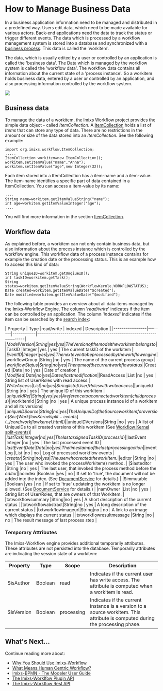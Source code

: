 
# How to Manage Business Data

In a business application information need to be managed and distributed in a predefined way. Users edit data, which need to be made available for various actors. Back-end applications need the data to track the status or trigger different events. The data which is  processed by a workflow management system is stored into a database and synchronized with a [business process](./businessprocess.html). 
This data is called the 'workitem'. 
 
The data, which is usually edited by a user or controlled by an application is called the 'business data'. The Data which is managed by the workflow system is called the 'workflow data'. The workflow data contains all information about the current state of a 'process instance'.
So a workitem holds business data, entered by a user or controlled by an application, and also processing information controlled by the workflow system.
 
<img src="../images/imixs-workitem.png"/>
 
## Business data
 
To manage the data of a workitem, the Imixs Workflow project provides the simple data object - called _ItemCollection_. A [ItemCollection](../core/itemcollection.html) holds a list of _Items_ that can store any type of data. There are no restrictions in the amount or size of the data stored into an _ItemCollection_. See the following example:
 
    import org.imixs.workflow.ItemCollection;
    .....
    ItemCollection workitem=new ItemCollection();
    workitem.setItemValue("name","Anna");
    workitem.setItemValue("age",new Integer(32));
 
Each item stored into a ItemCollection has a item-name and a item-value. The item-name identifies a specific part of data contained in a ItemCollection. You can access a item-value by its name:
  
    ....
    String name=workitem.getItemValueString("name");
    int age=workitem.getItemValueInteger("age");
    ....
 
You will find more information in the section [ItemCollection](../core/itemcollection.html).  
 
## Workflow data

As explained before, a workitem can not only contain business data, but also information about the process instance which is controlled by the workflow engine. This workflow data of a process instance contains for example the creation date or the processing status. This is an example how to access this kind of data:
 
   
    String uniqueID=workitem.getUnqiueID();
    int taskID=workitem.getTask();
    String status=workitem.getItemValueString(WorkflowKernle.WORKFLOWSTATUS);
    Date created=workitem.getItemValueDate("$created");
    Date modified=workitem.getItemValueDate("$modified");
  
The following table provides an overview about all data items managed by the Imixs-Workflow Engine. The column '_read/write_' indicates if the item can be controlled by an application. The column '_indexed_' indicates if the item can be searched by the [search index](../engine/queries.html#Query_Items):
 
 
| Property        | Type   |read/write  | indexed | Description												 	|
|-----------------|--------|------------|-----------------------------------------------------------------------|
|$ModelVersion    |String  |yes   		| yes 	  | The Version of the model the workitem belongs to  			|
|$TaskID       	  |Integer |yes   		| yes 	  | The current taskID of the workitem							|
|$EventID         |Integer |yes   		| yes 	  | The next event to be processed by the workflow engine  		|
|$workflowGroup   |String  |no    		| yes 	  | The name of the current process group   					|
|$workflowStatus  |String  |no   		| yes 	  | The name of the current workflow status      				|
|$Created         |Date    |no    		| yes 	  | Date of creation                              				|
|$Modified        |Date    |no    		| yes 	  | Date of last modification                     				|
|$ReadAccess      |List    |no    		| yes 	  | String list of User/Roles with read access    				|
|$WriteAccess     |List    |no    		| yes 	  | String list of User/Roles with write access   				|
|$uniqueId        |String  |no    		| yes 	  | The unique ID of this workItem                				|
|$uniqueIdRef     |String  |yes   		| yes 	  | A reference to a connected workItem (child process) 			|
|$workitemId      |String  |no    		| yes 	  | A unique process instance id of a workitem and all its versions|
|$uniqueIDSource  |String  |no    		| yes 	  | The UniqueID of the Source workitem for a version (See [Workflow Kernel split-events](../core/workflowkernel.html))     |
|$uniqueIDVersions|String  |no    		| yes 	  | A list of UniqueIDs to all created versions of this workitem  (See [Workflow Kernel split-events](../core/workflowkernel.html))|
|$lastTask        |Integer |no    		| yes 	  | The last assigned Task ID (processid)          				|
|$lastEvent       |Integer |no    		| yes 	  | The last processed event ID           						|
|$lastEventDate   |Date    |no     		| yes 	  | The timestamp of the last processing action    				|
|$eventLog        |List    |no    	    | no 	  | Log of processed workflow events    					     	|
|$creator         |String  |no    		| yes 	  | The user who created the workItem.             				|
|$editor          |String  |no    		| yes 	  | The user who invoked the processWorkitem() method.       		|
|$lasteditor      |String  |no    		| yes 	  | The last user, that invoked the process method before the $editor |
|$noindex    	  |Boolean |yes    		| no 	  | If set to 'true', the document will not be added into the index. (See [DocumentService](../engine/documentservice.html) for details.)   |
|$immutable    	  |Boolean |yes    		| no 	  | If set to 'true' updateing the workitem is no longer allowed. (See [DocumentService](../engine/documentservice.html) for details.) |
|namOwner         |List    |no    		| yes 	  | String list of User/Roles, that are owners of that WorkItem. 	|
|txtworkflowsummary |String|no 			| yes 	  | A short description of the current status      				|
|txtworkflowabstract|String|no 			| yes 	  | A long description of the current status       				|
|txtworkflowimageurl|String|no 			| no 	  | A link to an image which displays the current status 			|
|txtworkflowresultmessage  |String |no  | no 	  | The result message of last process step 						|
 

### Temporary Attributes 
 
The Imixs-Workflow engine provides additional temporarily attributes. These attributes are not persisted into the database.
Temporarily attributes are indicating the session state of a workitem:
 
 
| Property 		| Type   |Scope      | Description                               						|
|---------------|--------|-----------|------------------------------------------------------------------|
|$isAuthor      |Boolean |read       | Indicates if the current user has write access. The attribute is computed when a workitem is read.	|
|$isVersion     |Boolean |processing | Indicates if the current instance is a version to a source workitem. This attribute is computed during the processing phase.  |



## What's Next...

Continue reading more about:

 * [Why You Should Use Imixs-Workflow](./quickstart/why.html)
 * [What Means Human Centric Workflow?](./quickstart/human.html)
 * [Imixs-BPMN - The Modeler User Guide](./modelling/index.html)
 * [The Imixs-Worklfow Plugin API](./engine/plugins/index.html)
 * [The Imixs-Worklfow Rest API](./restapi/index.html)